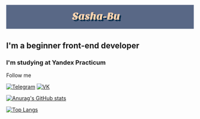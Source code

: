 ![Header](https://github.com/Sasha-Bu/Sasha-Bu/blob/main/assets/Sasha-Bu.png)

## I'm a beginner front-end developer

### I'm studying at Yandex Practicum

Follow me

[![Telegram](https://img.shields.io/badge/-Telegram-596886?style=flat&logo=telegram)](https://t.me/i_ne_govori)
[![VK](https://img.shields.io/badge/-VK-596886?style=flat&logo=vk&logoColor=0077FF)](https://vk.com/kosareva_sasha)

[![Anurag's GitHub stats](https://github-readme-stats.vercel.app/api?username=Sasha-Bu&show_icons=true)](https://github.com/anuraghazra/github-readme-stats)

[![Top Langs](https://github-readme-stats.vercel.app/api/top-langs/?username=Sasha-Bu&layout=compact)](https://github.com/anuraghazra/github-readme-stats)
